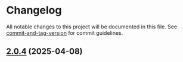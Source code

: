 # Changelog

All notable changes to this project will be documented in this file. See [commit-and-tag-version](https://github.com/absolute-version/commit-and-tag-version) for commit guidelines.

## [2.0.4](https://github.com/surveyjs/survey-creator/compare/v2.0.2...v2.0.4) (2025-04-08)
